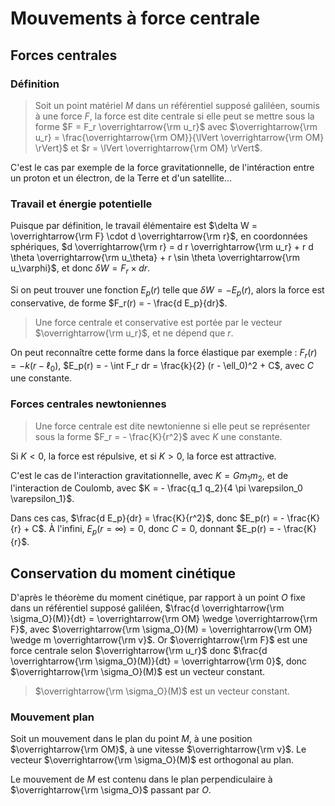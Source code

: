# Mouvements à force centrale
## Forces centrales
### Définition
> Soit un point matériel $M$ dans un référentiel supposé galiléen, soumis à une
> force $F$, la force est dite centrale si elle peut se mettre sous la forme
> $F = F_r \overrightarrow{\rm u_r}$
> avec $\overrightarrow{\rm u_r} = \frac{\overrightarrow{\rm OM}}{\lVert \overrightarrow{\rm OM} \rVert}$ et
> $r = \lVert \overrightarrow{\rm OM} \rVert$.

C'est le cas par exemple de la force gravitationnelle, de l'intéraction entre un
proton et un électron, de la Terre et d'un satellite...

### Travail et énergie potentielle
Puisque par définition, le travail élémentaire est $\delta W = \overrightarrow{\rm F} \cdot d \overrightarrow{\rm r}$,
en coordonnées sphériques, $d \overrightarrow{\rm r} = d r \overrightarrow{\rm u_r} + r d \theta \overrightarrow{\rm u_\theta} + r \sin \theta \overrightarrow{\rm u_\varphi}$,
et donc $\delta W = F_r \times dr$.

Si on peut trouver une fonction $E_p(r)$ telle que $\delta W = -E_p(r)$,
alors la force est conservative, de forme $F_r(r) = - \frac{d E_p}{dr}$.

> Une force centrale et conservative est portée par le vecteur
> $\overrightarrow{\rm u_r}$, et ne dépend que $r$.

On peut reconnaître cette forme dans la force élastique par exemple :
$F_r(r) = -k (r - \ell_0)$, $E_p(r) = - \int F_r dr = \frac{k}{2} (r - \ell_0)^2 + C$,
avec $C$ une constante.

### Forces centrales newtoniennes
> Une force centrale est dite newtonienne si elle peut se représenter sous la
> forme $F_r = - \frac{K}{r^2}$ avec $K$ une constante.

Si $K < 0$, la force est répulsive, et si $K > 0$, la force est attractive.

C'est le cas de l'interaction gravitationnelle, avec $K = G m_1 m_2$,
et de l'interaction de Coulomb, avec $K = - \frac{q_1 q_2}{4 \pi \varepsilon_0 \varepsilon_1}$.

Dans ces cas, $\frac{d E_p}{dr} = \frac{K}{r^2}$, donc $E_p(r) = - \frac{K}{r} + C$.
À l'infini, $E_p(r = \infty) = 0$, donc $C = 0$, donnant $E_p(r) = - \frac{K}{r}$.

## Conservation du moment cinétique
D'après le théorème du moment cinétique, par rapport à un point $O$ fixe
dans un référentiel supposé galiléen,
$\frac{d \overrightarrow{\rm \sigma_O}(M)}{dt} = \overrightarrow{\rm OM} \wedge \overrightarrow{\rm F}$,
avec $\overrightarrow{\rm \sigma_O}(M) = \overrightarrow{\rm OM} \wedge m \overrightarrow{\rm v}$.
Or $\overrightarrow{\rm F}$ est une force centrale selon $\overrightarrow{\rm u_r}$
donc $\frac{d \overrightarrow{\rm \sigma_O}(M)}{dt} = \overrightarrow{\rm 0}$,
donc $\overrightarrow{\rm \sigma_O}(M)$ est un vecteur constant.

> $\overrightarrow{\rm \sigma_O}(M)$ est un vecteur constant.

### Mouvement plan
Soit un mouvement dans le plan du point $M$, à une position $\overrightarrow{\rm OM}$,
à une vitesse $\overrightarrow{\rm v}$. Le vecteur $\overrightarrow{\rm \sigma_O}(M)$
est orthogonal au plan.

Le mouvement de $M$ est contenu dans le plan perpendiculaire à $\overrightarrow{\rm \sigma_O}$
passant par $O$.
